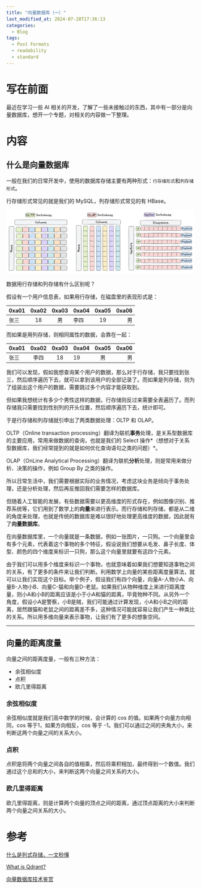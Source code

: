```yaml
---
title: "向量数据库（一）"
last_modified_at: 2024-07-28T17:36:13
categories:
  - Blog
tags:
  - Post Formats
  - readability
  - standard
---
```


# 写在前面

最近在学习一些 AI 相关的开发，了解了一些未接触过的东西，其中有一部分是向量数据库，想开一个专题，对相关的内容做一下整理。

# 内容

## 什么是向量数据库

一般在我们的日常开发中，使用的数据库存储主要有两种形式：`行存储形式`和`列存储形式`。

行存储形式常见的就是我们的 MySQL，列存储形式常见的有 HBase。

![图来自 qdrant 官网](https://raw.githubusercontent.com/ramonpzg/mlops-sydney-2023/main/images/databases.png)

数据用行存储和列存储有什么区别呢？

假设有一个用户信息表，如果用行存储，在磁盘里的表现形式是：

| 0xa01 | 0xa02 | 0xa03 | 0xa04 | 0xa05 | 0xa06 |
|:------|:-----:|:-----:|:------|:-----:|------:|
| 张三    |  18   |   男   | 李四    |  19   |     男 |

而如果是用列存储，则相同属性的数据，会靠在一起：

| 0xa01 | 0xa02 | 0xa03 | 0xa04 | 0xa05 | 0xa06 |
|:------|:-----:|:-----:|:------|:-----:|------:|
| 张三    |  李四   |   18   | 19    |  男   |     男 |

我们可以发现，假如我想查询某个用户的数据，那么对于行存储，我只要找到张三，然后顺序遍历下去，就可以拿到该用户的全部记录了。而如果是列存储，则为了组装出这个用户的数据，需要跳过多个内容才能获取到。

但如果我想统计有多少个男性这样的数据，行存储则反过来需要全表遍历了。而列存储我只需要找到性别列的开头位置，然后顺序遍历下去，统计即可。

于是行存储和列存储就引申出了两类数据处理：OLTP 和 OLAP。

OLTP（Online transaction processing）翻译为联机**事务**处理，是关系型数据库的主要应用，常用来做数据的查询，也就是我们的 Select 操作*（想想对于关系型数据库，我们经常提到的就是如何优化查询语句之类的问题）*。

OLAP（OnLine Analytical Processing）翻译为联机**分析**处理，则是常用来做分析、决策的操作，例如 Group By 之类的操作。

所以日常生活中，我们需要根据实际的业务情况，考虑这块业务是倾向于事务处理，还是分析处理，然后再反推回我们需要怎样的数据库。

但随着人工智能的发展，有些数据需要以更高维度的形式存在，例如图像识别、推荐系统等，它们用到了数学上的**向量**来进行表示。而行存储和列存储，都是从二维的角度来处理，也就是传统的数据库是难以很好地处理更高维度的数据，因此就有了**向量数据库**。

在向量数据库里，一个向量就是一条数据，例如一张图片，一只狗。一个向量里会有多个元素，代表着这个事物的多个特征，假设说我们想要从毛发、鼻子长度、体型、颜色的四个维度来标识一只狗，那么这个向量里就要有这四个元素。

由于我们可以用多个维度来标识一个事物，也就意味着如果我们想要知道事物之间的关系，有了更多的条件来让我们判断。利用数学上向量的某些距离度量算法，就可以让我们实现这个目标。举个例子，假设我们有四个向量，向量A-人物小A、向量B-人物小B、向量C-猫和向量D-老鼠。如果我们从物种维度上来进行距离度量，则小A和小B的距离应该是小于小A和猫的距离，毕竟物种不同。从另外一个角度，假设小A是警察，小B是贼，我们可能通过计算发现，小A和小B之间的距离，居然跟猫和老鼠之间的距离差不多，这种情况可能就容易让我们产生一种类比的关系。所以用多维向量来表示事物，让我们有了更多的想象空间。

***

## 向量的距离度量

向量之间的距离度量，一般有三种方法：

*   余弦相似度
*   点积
*   欧几里得距离

### 余弦相似度

余弦相似度就是我们高中数学的时候，会计算的 cos 的值。如果两个向量方向相同，cos 等于1，如果方向相反，cos 等于 -1。我们可以通过之间的夹角大小，来判断这两个向量之间的关系大小。

### 点积

点积是将两个向量之间各自的值相乘，然后将乘积相加，最终得到一个数值。我们通过这个总和的大小，来判断这两个向量之间关系的大小。

### 欧几里得距离

欧几里得距离，则是计算两个向量的顶点之间的距离，通过顶点距离的大小来判断两个向量之间关系的大小。

# 参考

[什么是列式存储，一文秒懂](https://juejin.cn/post/6844904118872440840)

[What is Qdrant?]()

[向量数据库技术鉴赏](https://www.bilibili.com/video/BV11a4y1c7SW/?vd_source=9fc7a643a5c0eff9f3c64b94b2f89196)

